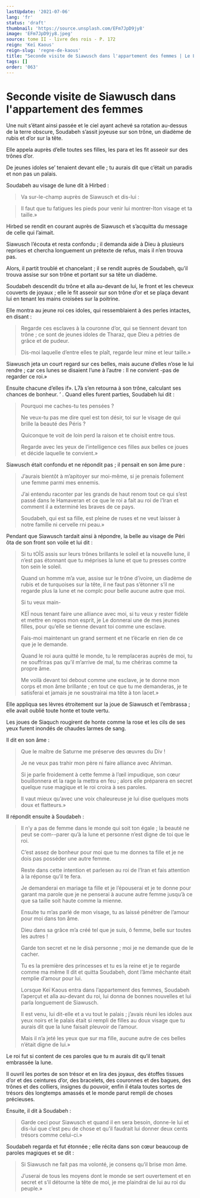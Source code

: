 ```yaml
---
lastUpdate: '2021-07-06'
lang: 'fr'
status: 'draft'
thumbnail: 'https://source.unsplash.com/EFm7JpD9jy8'
image: 'EFm7JpD9jy8.jpeg'
source: tome II - livre des rois - P. 172
reign: 'Keï Kaous'
reign-slug: 'regne-de-kaous'
title: "Seconde visite de Siawusch dans l'appartement des femmes | Le Livre des Rois | Shâhnâmeh"
tags: []
order: '063'
---
```


<!-- LTeX: language=fr -->

# Seconde visite de Siawusch dans l'appartement des femmes

Une nuit s’étant ainsi passée et le ciel ayant achevé sa rotation au-dessus de la terre obscure, Soudabeh s’assit joyeuse sur son trône, un diadème de rubis et d’or sur la tête.

Elle appela auprès d’elle toutes ses filles, les para et les fit asseoir sur des trônes d’or.

De jeunes idoles se’ tenaient devant elle ; tu aurais dit que c’était un paradis et non pas un palais.

Soudabeh au visage de lune dit à Hirbed :

> Va sur-le-champ auprès de Siawusch et dis-lui :

> Il faut que tu fatigues les pieds pour venir lui montrer-Iton visage et ta taille.»

Hirbed se rendit en courant auprès de Siawusch et s’acquitta du message de celle qui l’aimait.

Siawusch l’écouta et resta confondu ; il demanda aide à Dieu à plusieurs reprises et chercha longuement un prétexte de refus, mais il n’en trouva pas.

Alors, il partit troublé et chancelant ; il se rendit auprès de Soudabeh, qu’il trouva assise sur son trône et portant sur sa tête un diadème.

Soudabeh descendit du trône et alla au-devant de lui, le front et les cheveux couverts de joyaux ; elle le fit asseoir sur son trône d’or et se plaça devant lui en tenant les mains croisées sur la poitrine.

Elle montra au jeune roi ces idoles, qui ressemblaient à des perles intactes, en disant :

> Regarde ces esclaves à la couronne d’or, qui se tiennent devant ton trône ; ce sont de jeunes idoles de Tharaz, que Dieu a pétries de grâce et de pudeur.
>
> Dis-moi laquelle d’entre elles te plaît, regarde leur mine et leur taille.»

Siawusch jeta un court regard sur ces belles, mais aucune d’elles n’ose le lui rendre ; car ces lunes se disaient l’une à l’autre : Il ne convient
-pas de regarder ce roi.»

Ensuite chacune d’elles if». 
L7à
s’en retourna à son trône, calculant ses chances de bonheur. ’ .
Quand elles furent parties, Soudabeh lui dit :

> Pourquoi me caches-tu tes pensées ?
>
> Ne veux-tu pas me dire quel est ton désir, toi sur le visage de qui brille la beauté des Péris ?
>
> Quiconque te voit de loin perd la raison et te choisit entre tous.
>
> Regarde avec les yeux de l’intelligence ces filles aux belles ce joues et décide laquelle te convient.»

Siawusch était confondu et ne répondit pas ; il pensait en son âme pure :

> J’aurais bientôt à m’apitoyer sur moi-même, si je prenais follement une femme parmi mes ennemis.
>
> J’ai entendu raconter par les grands de haut renom tout ce qui s’est passé dans le Hamaveran et ce que le roi a fait au roi de l’Iran et comment il a exterminé les braves de ce pays.
>
> Soudabeh, qui est sa fille, est pleine de ruses et ne veut laisser à notre famille ni cervelle rni peau.»

Pendant que Siawusch tardait ainsi à répondre, la belle au visage de Péri ôta de son front son voile et lui dit :

> Si tu tOÎS assis sur leurs trônes brillants le soleil et la nouvelle lune, il n’est pas étonnant que tu méprises la lune et que tu presses contre ton sein le soleil.
>
> Quand un homme m’a vue, assise sur le trône d’ivoire, un diadème de rubis et de turquoises sur la tête, il ne faut pas s’étonner s’il ne regarde plus la lune et ne complc pour belle aucune autre que moi.
>
> Si tu veux main-
>
> KEÏ nous tenant faire une alliance avec moi, si tu veux y rester fidèle et mettre en repos mon esprit, je Le donnerai une de mes jeunes filles, pour qu’elle se tienne devant toi comme une esclave.
>
> Fais-moi maintenant un grand serment et ne t’écarle en rien de ce que je le demande.
>
> Quand le roi aura quitté le monde, tu le remplaceras auprès de moi, tu ne souffriras pas qu’il m’arrive de mal, tu me chériras comme ta propre âme.
>
> Me voilà devant toi debout comme une esclave, je te donne mon corps et mon âme brillante ; en tout ce que tu me demanderas, je te satisferai et jamais je ne soustrairai ma tête à ton lacet.»

Elle appliqua ses lèvres étroitement sur la joue de Siawusch et l’embrassa ; elle avait oublié toute honte et toute vertu.

Les joues de Siaquch rougirent de honte comme la rose et les cils de ses yeux furent inondés de chaudes larmes de sang.

Il dit en son âme :

> Que le maître de Saturne me préserve des œuvres du Div !
>
> Je ne veux pas trahir mon père ni faire alliance avec Ahriman.
>
> Si je parle froidement à cette femme à l’œil impudique, son cœur bouillonnera et la rage la mettra en feu ; alors elle préparera en secret quelque ruse magique et le roi croira à ses paroles.
>
> Il vaut mieux qu’avec une voix chaleureuse je lui dise quelques mots doux et flatteurs.»

Il répondit ensuite à Soudabeh :

> Il n’y a pas de femme dans le monde qui soit ton égale ; la beauté ne peut se com--parer qu’à la lune et personne n’est digne de toi que le roi.
>
> C’est assez de bonheur pour moi que tu me donnes ta fille et je ne dois pas posséder une autre femme.
>
> Reste dans cette intention et parlesen au roi de l’Iran et fais attention à la réponse qu’il te fera.
>
> Je demanderai en mariage ta fille et je l’épouserai et je te donne pour garant ma parole que je ne penserai à aucune autre femme jusqu’à ce que sa taille soit haute comme la mienne.
>
> Ensuite tu m’as parlé de mon visage, tu as laissé pénétrer de l’amour pour moi dans ton âme.
>
> Dieu dans sa grâce m’a créé tel que je suis, ô femme, belle sur toutes les autres !
>
> Garde ton secret et ne le disà personne ; moi je ne demande que de le cacher.
>
> Tu es la première des princesses et tu es la reine et je te regarde comme ma même Il dit et quitta Soudabeh, dont l’âme méchante était remplie d’amour pour lui.
>
> Lorsque Keï Kaous entra dans l’appartement des femmes, Soudabeh l’aperçut et alla au-devant du roi, lui donna de bonnes nouvelles et lui parla longuement de Siawusch.
>
> Il est venu, lui dit-elle et a vu tout le palais ; j’avais réuni les idoles aux yeux noirs et le palais était si rempli de filles au doux visage que tu aurais dit que la lune faisait pleuvoir de l’amour.
>
> Mais il n’a jeté les yeux que sur ma fille, aucune autre de ces belles n’était digne de lui.»

Le roi fut si content de ces paroles que tu m aurais dit qu’il tenait embrassée la lune.

Il ouvril les portes de son trésor et en lira des joyaux, des étoffes tissues d’or et des ceintures d’or, des bracelets, des couronnes et des bagues, des trônes et des colliers, insignes du pouvoir, enfin il étala toutes sortes de trésors dès longtemps amassés et le monde parut rempli de choses précieuses.

Ensuite, il dit à Soudabeh :

> Garde ceci pour Siawusch et quand il en sera besoin, donne-le lui et dis-lui que c’est peu de chose et qu’il faudrait lui donner deux cents trésors comme celui-ci.»

Soudabeh regarda et fut étonnée ; elle récita dans son cœur beaucoup de paroles magiques et se dit :

> Si Siawusch ne fait pas ma volonté, je consens qu’il brise mon âme.
>
> J’userai de tous les moyens dont le monde se sert ouvertement et en secret et s’il détourne la tête de moi, je me plaindrai de lui au roi du peuple.»
